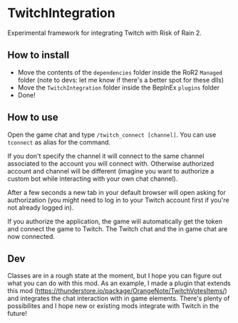 # TwitchIntegration

Experimental framework for integrating Twitch with Risk of Rain 2.

## How to install

- Move the contents of the `dependencies` folder inside the RoR2 `Managed` folder (note to devs: let me know if there's a better spot for these dlls)
- Move the `TwitchIntegration` folder inside the BepInEx `plugins` folder
- Done!

## How to use

Open the game chat and type `/twitch_connect [channel]`. You can use `tconnect` as alias for the command.

If you don't specify the channel it will connect to the same channel associated to the account you will connect with. Otherwise authorized account and channel will be different (imagine you want to authorize a custom bot while interacting with your own chat channel).

After a few seconds a new tab in your default browser will open asking for authorization (you might need to log in to your Twitch account first if you're not already logged in).

If you authorize the application, the game will automatically get the token and connect the game to Twitch. The Twitch chat and the in game chat are now connected.

## Dev

Classes are in a rough state at the moment, but I hope you can figure out what you can do with this mod. As an example, I made a plugin that extends this mod (https://thunderstore.io/package/OrangeNote/TwitchVotesItems/) and integrates the chat interaction with in game elements. There's plenty of possibilites and I hope new or existing mods integrate with Twitch in the future!
